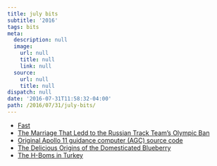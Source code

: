 ```yaml
---
title: july bits
subtitle: '2016'
tags: bits
meta:
  description: null
  image:
    url: null
    title: null
    link: null
  source:
    url: null
    title: null
dispatch: null
date: '2016-07-31T11:58:32-04:00'
path: /2016/07/31/july-bits/
---
```


* [Fast][fast]
* [The Marriage That Ledd to the Russian Track Team’s Olympic Ban][ban]
* [Original Apollo 11 guidance computer (AGC) source code][a11]
* [The Delicious Origins of the Domesticated Blueberry][blue]
* [The H-Boms in Turkey][h]

[fast]: https://fast.com/
[ban]: http://www.nytimes.com/2016/06/22/magazine/the-marriage-that-led-to-the-russian-track-teams-olympic-ban.html?_r=0
[a11]: https://github.com/chrislgarry/Apollo-11
[blue]: http://daily.jstor.org/delicious-origins-of-domesticated-blueberry/
[h]: http://www.newyorker.com/news/news-desk/the-h-bombs-in-turkey
